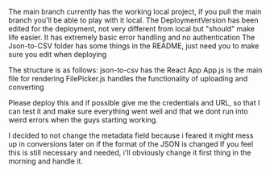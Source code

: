 The main branch currently has the working local project, if you pull the main branch you'll be able to play with it local.
The DeploymentVersion has been edited for the deployment, not very different from local but "should" make life easier.
It has extremely basic error handling and no authentication
The Json-to-CSV folder has some things in the README, just need you to make sure you edit when deploying

The structure is as follows:
  json-to-csv has the React App
  App.js is the main file for rendering
  FilePicker.js handles the functionality of uploading and converting

  Please deploy this and if possible give me the credentials and URL, so that I can test it and make sure everything went well
  and that we dont run into weird errors when the guys starting working.
  
  I decided to not change the metadata field because i feared it might mess up in conversions later on if the format of the JSON is changed
  If you feel this is still necessary and needed, i'll obviously change it first thing in the morning and handle it. 
  
 
